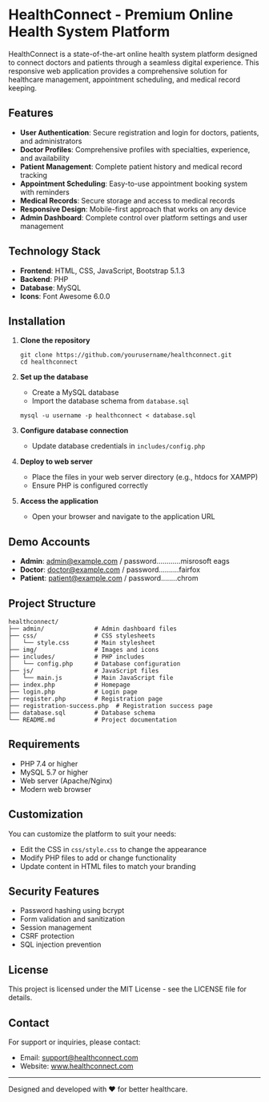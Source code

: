 # HealthConnect - Premium Online Health System Platform

HealthConnect is a state-of-the-art online health system platform designed to connect doctors and patients through a seamless digital experience. This responsive web application provides a comprehensive solution for healthcare management, appointment scheduling, and medical record keeping.

## Features

- **User Authentication**: Secure registration and login for doctors, patients, and administrators
- **Doctor Profiles**: Comprehensive profiles with specialties, experience, and availability
- **Patient Management**: Complete patient history and medical record tracking
- **Appointment Scheduling**: Easy-to-use appointment booking system with reminders
- **Medical Records**: Secure storage and access to medical records
- **Responsive Design**: Mobile-first approach that works on any device
- **Admin Dashboard**: Complete control over platform settings and user management

## Technology Stack

- **Frontend**: HTML, CSS, JavaScript, Bootstrap 5.1.3
- **Backend**: PHP
- **Database**: MySQL
- **Icons**: Font Awesome 6.0.0

## Installation

1. **Clone the repository**
   ```
   git clone https://github.com/yourusername/healthconnect.git
   cd healthconnect
   ```

2. **Set up the database**
   - Create a MySQL database
   - Import the database schema from `database.sql`
   ```
   mysql -u username -p healthconnect < database.sql
   ```

3. **Configure database connection**
   - Update database credentials in `includes/config.php`

4. **Deploy to web server**
   - Place the files in your web server directory (e.g., htdocs for XAMPP)
   - Ensure PHP is configured correctly

5. **Access the application**
   - Open your browser and navigate to the application URL

## Demo Accounts

- **Admin**: admin@example.com / password............misrosoft eags
- **Doctor**: doctor@example.com / password..........fairfox
- **Patient**: patient@example.com / password........chrom

## Project Structure

```
healthconnect/
├── admin/              # Admin dashboard files
├── css/                # CSS stylesheets
│   └── style.css       # Main stylesheet
├── img/                # Images and icons
├── includes/           # PHP includes
│   └── config.php      # Database configuration
├── js/                 # JavaScript files
│   └── main.js         # Main JavaScript file
├── index.php           # Homepage
├── login.php           # Login page
├── register.php        # Registration page
├── registration-success.php  # Registration success page
├── database.sql        # Database schema
└── README.md           # Project documentation
```

## Requirements

- PHP 7.4 or higher
- MySQL 5.7 or higher
- Web server (Apache/Nginx)
- Modern web browser

## Customization

You can customize the platform to suit your needs:

- Edit the CSS in `css/style.css` to change the appearance
- Modify PHP files to add or change functionality
- Update content in HTML files to match your branding

## Security Features

- Password hashing using bcrypt
- Form validation and sanitization
- Session management
- CSRF protection
- SQL injection prevention

## License

This project is licensed under the MIT License - see the LICENSE file for details.

## Contact

For support or inquiries, please contact:
- Email: support@healthconnect.com
- Website: www.healthconnect.com

---

Designed and developed with ❤️ for better healthcare. 